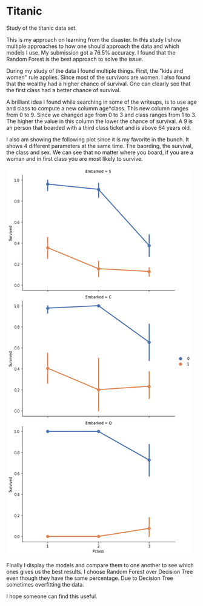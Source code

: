 # Titanic
Study of the titanic data set.

This is my approach on learning from the disaster. In this study I show multiple approaches to how one should approach the data and which models I use. My submission got a 76.5% accuracy. I found that the Random Forest is the best approach to solve the issue.

During my study of the data I found multiple things. First, the "kids and women" rule applies. Since most of the survivors are women. I also found that the wealthy had a higher chance of survival. One can clearly see that the first class had a better chance of survival.

A brilliant idea I found while searching in some of the writeups, is to use age and class to compute a new columm age\*class. This new column ranges from 0 to 9. Since we changed age from 0 to 3 and class ranges from 1 to 3. The higher the value in this column the lower the chance of survival. A 9 is an person that boarded with a third class ticket and is above 64 years old.

I also am showing the following plot since it is my favorite in the bunch. It shows 4 different parameters at the same time. The baording, the survival, the class and sex. We can see that no matter where you board, if you are a woman and in first class you are most likely to survive.

![Point Plot](https://github.com/farhatbassel/Titanic/blob/main/PointPlot.png) 

Finally I display the models and compare them to one another to see which ones gives us the best results. I choose Random Forest over Decision Tree even though they have the same percentage. Due to Decision Tree sometimes overfitting the data.

I hope someone can find this useful.
